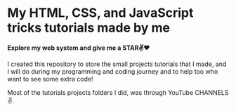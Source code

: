 # My HTML, CSS, and JavaScript tricks tutorials made by me

**Explore my web system and give me a STAR✌️♥️**

I created this repository to store the small projects tutorials that I made, and I will do during my programming and coding journey and to help too who want to see some extra code! 

Most of the tutorials projects folders I did, was through YouTube CHANNELS ✌️.
